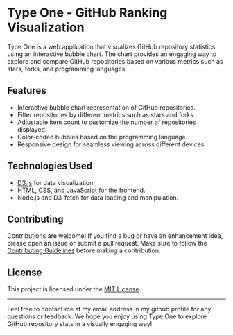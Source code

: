 # Type One - GitHub Ranking Visualization

Type One is a web application that visualizes GitHub repository statistics using an interactive bubble chart. The chart provides an engaging way to explore and compare GitHub repositories based on various metrics such as stars, forks, and programming languages.

## Features

- Interactive bubble chart representation of GitHub repositories.
- Filter repositories by different metrics such as stars and forks.
- Adjustable item count to customize the number of repositories displayed.
- Color-coded bubbles based on the programming language.
- Responsive design for seamless viewing across different devices.


## Technologies Used

- [D3.js](https://d3js.org/) for data visualization.
- HTML, CSS, and JavaScript for the frontend.
- Node.js and D3-fetch for data loading and manipulation.


## Contributing

Contributions are welcome! If you find a bug or have an enhancement idea, please open an issue or submit a pull request. Make sure to follow the [Contributing Guidelines](CONTRIBUTING.md) before making a contribution.

## License

This project is licensed under the [MIT License](LICENSE).

---

Feel free to contact me at my email address in my github profile for any questions or feedback. We hope you enjoy using Type One to explore GitHub repository stats in a visually engaging way!
